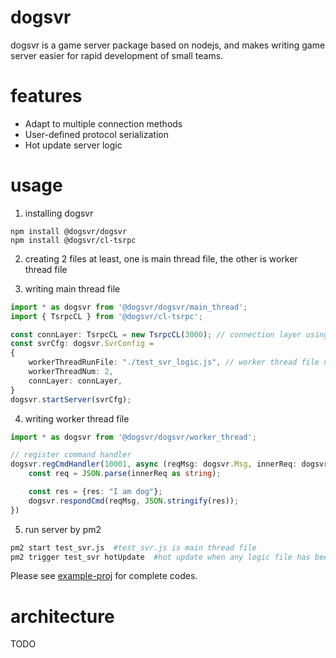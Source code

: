 # dogsvr
dogsvr is a game server package based on nodejs, and makes writing game server easier for rapid development of small teams.

# features
- Adapt to multiple connection methods
- User-defined protocol serialization
- Hot update server logic

# usage
1. installing dogsvr
```
npm install @dogsvr/dogsvr
npm install @dogsvr/cl-tsrpc
```
2. creating 2 files at least, one is main thread file, the other is worker thread file

3. writing main thread file
```ts
import * as dogsvr from '@dogsvr/dogsvr/main_thread';
import { TsrpcCL } from '@dogsvr/cl-tsrpc';

const connLayer: TsrpcCL = new TsrpcCL(3000); // connection layer using tsrpc
const svrCfg: dogsvr.SvrConfig =
{
    workerThreadRunFile: "./test_svr_logic.js", // worker thread file name
    workerThreadNum: 2,
    connLayer: connLayer,
}
dogsvr.startServer(svrCfg);
```
4. writing worker thread file
```ts
import * as dogsvr from '@dogsvr/dogsvr/worker_thread';

// register command handler
dogsvr.regCmdHandler(10001, async (reqMsg: dogsvr.Msg, innerReq: dogsvr.MsgBodyType) => {
    const req = JSON.parse(innerReq as string);

    const res = {res: "I am dog"};
    dogsvr.respondCmd(reqMsg, JSON.stringify(res));
})
```
5. run server by pm2
```sh
pm2 start test_svr.js  #test_svr.js is main thread file
pm2 trigger test_svr hotUpdate  #hot update when any logic file has been changed
```
Please see [example-proj](https://github.com/dogsvr/example-proj) for complete codes.

# architecture
TODO

